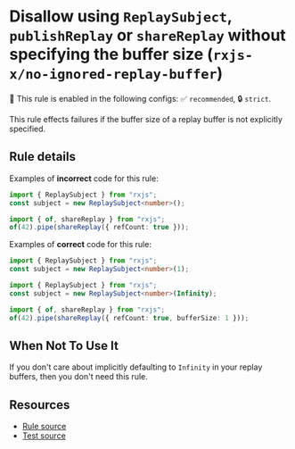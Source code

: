 # Disallow using `ReplaySubject`, `publishReplay` or `shareReplay` without specifying the buffer size (`rxjs-x/no-ignored-replay-buffer`)

💼 This rule is enabled in the following configs: ✅ `recommended`, 🔒 `strict`.

<!-- end auto-generated rule header -->

This rule effects failures if the buffer size of a replay buffer is not explicitly specified.

## Rule details

Examples of **incorrect** code for this rule:

```ts
import { ReplaySubject } from "rxjs";
const subject = new ReplaySubject<number>();
```

```ts
import { of, shareReplay } from "rxjs";
of(42).pipe(shareReplay({ refCount: true }));
```

Examples of **correct** code for this rule:

```ts
import { ReplaySubject } from "rxjs";
const subject = new ReplaySubject<number>(1);
```

```ts
import { ReplaySubject } from "rxjs";
const subject = new ReplaySubject<number>(Infinity);
```

```ts
import { of, shareReplay } from "rxjs";
of(42).pipe(shareReplay({ refCount: true, bufferSize: 1 }));
```

## When Not To Use It

If you don't care about implicitly defaulting to `Infinity` in your replay buffers, then you don't need this rule.

## Resources

- [Rule source](https://github.com/JasonWeinzierl/eslint-plugin-rxjs-x/blob/main/src/rules/no-ignored-replay-buffer.ts)
- [Test source](https://github.com/JasonWeinzierl/eslint-plugin-rxjs-x/blob/main/tests/rules/no-ignored-replay-buffer.test.ts)
